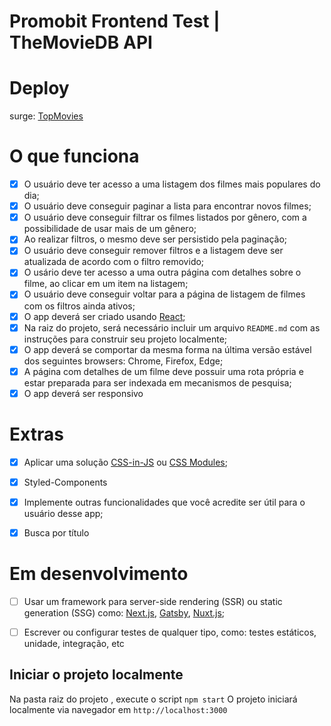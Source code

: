 # Promobit Frontend Test | TheMovieDB API

# Deploy
surge: [TopMovies](https://topmovies-danilo.surge.sh)

# O que funciona
* [x] O usuário deve ter acesso a uma listagem dos filmes mais populares do dia;
* [x] O usuário deve conseguir paginar a lista para encontrar novos filmes;
* [x] O usuário deve conseguir filtrar os filmes listados por gênero, com a possibilidade de usar mais de um gênero;
* [x] Ao realizar filtros, o mesmo deve ser persistido pela paginação;
* [x] O usuário deve conseguir remover filtros e a listagem deve ser atualizada de acordo com o filtro removido;
* [x] O usário deve ter acesso a uma outra página com detalhes sobre o filme, ao clicar em um item na listagem;
* [x] O usuário deve conseguir voltar para a página de listagem de filmes com os filtros ainda ativos;
* [x] O app deverá ser criado usando [React](https://reactjs.org/);
* [x] Na raiz do projeto, será necessário incluir um arquivo `README.md` com as instruções para construir seu projeto localmente;
* [x] O app deverá se comportar da mesma forma na última versão estável dos seguintes browsers: Chrome, Firefox, Edge;
* [x] A página com detalhes de um filme deve possuir uma rota própria e estar preparada para ser indexada em mecanismos de pesquisa;
* [x] O app deverá ser responsivo

# Extras
* [x] Aplicar uma solução [CSS-in-JS](https://github.com/MicheleBertoli/css-in-js) ou [CSS Modules](https://github.com/css-modules/css-modules);
 - [x]  Styled-Components
* [x] Implemente outras funcionalidades que você acredite ser útil para o usuário desse app;
 - [x]  Busca por título

# Em desenvolvimento
* [ ] Usar um framework para server-side rendering (SSR) ou static generation (SSG) como: [Next.js](https://nextjs.org/), [Gatsby](https://www.gatsbyjs.org/), [Nuxt.js](https://nuxtjs.org/);
* [ ] Escrever ou configurar testes de qualquer tipo, como: testes estáticos, unidade, integração, etc


## Iniciar o projeto localmente
Na pasta raiz do projeto , execute o script `npm start`
O projeto iniciará localmente via navegador em `http://localhost:3000`
